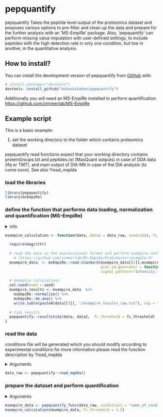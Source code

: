 
<!-- README.md is generated from README.Rmd. Please edit that file -->

# pepquantify

<!-- badges: start -->
<!-- badges: end -->

pepquantify Takes the peptide level output of the proteomics dataset and
proposes various options to pre-filter and clean up the data and prepare
for the further analysis with an ‘MS-EmpiRe’ package. Also,
‘pepquantify’ can perform missing value imputation with user-defined
settings, to include peptides with the high detection rate in only one
condition, but low in another, in the quantitative analysis.

## How to install?

You can install the development version of pepquantify from
[GitHub](https://github.com/) with:

``` r
# install.packages("devtools")
devtools::install_github("bshashikadze/pepquantify")
```

Additionally you will need an MS-EmpiRe installed to perform quantification
https://github.com/zimmerlab/MS-EmpiRe 

## Example script

This is a basic example:
1. set the working directory to the folder which contains proteomics dataset

pepquantify read functions expect that your working directory contains proteinGroups.txt and peptides.txt (MaxQuant outputs) in case of DDA data (lfq or TMT), and main output of DIA-NN in case of the DIA analysis (to come soon). See also ?read_mqdda

### load the libraries

``` r
library(pepquantify)
library(msEmpiRe)
```


### define the function that performs data loading, normalization and quantification (MS-EmpiRe)
<details>
<summary>info</summary>
see: <https://github.com/zimmerlab/MS-EmpiRe> note1: this function
consists with codes which can be found in -
<https://github.com/zimmerlab/MS-EmpiRe/blob/master/example.R> note2:
that this is only an example code and for more information you should
refer to the documentation of an MS-EmpiRe package. 
</details>


``` r
msempire_calculation <- function(data, data2 = data_raw, seed=1234, fc_threshold = 1.5) {
  
  require(magrittr)
  
  # read the data in the expressionset format and perform msempire normalization and quantification  
    # (https://github.com/zimmerlab/MS-EmpiRe/blob/master/example.R)
  msempire_data  <- msEmpiRe::read.standard(msempire_data[[1]],msempire_data[[2]],
                                            prot.id.generator = function(pep) unlist(strsplit(pep, "\\.[0-9]*$"))[1],
                                            signal_pattern="Intensity.*")
  
  # msempire calculations
  set.seed(seed = seed)
  msempire_results <- msempire_data  %>%
    msEmpiRe::normalize() %>%
    msEmpiRe::de.ana() %>%
    write.table(paste0(data[[3]], "/msempire_results_raw.txt"), sep = "\t", row.names = F)
  
  # tidy results
  pepquantify::resultstidy(data, data2,  fc_threshold = fc_threshold)
}
```

### read the data

conditions file will be generated which you should modify according to
experimental conditions for more information please read the function
description by ?read_mqdda

<details>
<summary>Arguments</summary>

* exclude_samples:
if not empty, excludes specified sample/s from further analysis (only if necessary, e.g. after inspecting PCA)

* lfq:
if non-labelled data is loaded, lfq must be set to true if labelling was performed (e.g. TMT) lfq should be set to false. For TMT Reporter.intensity.corrected is taken for quantification
</details> 

``` r
data_raw <- pepquantify::read_mqdda()
```

### prepare the dataset and perform quantification
<details>
<summary>Arguments</summary>

* data:
list of two containing peptide and protein group data generated by the read functions of the pepquant package

* imputation:	
if true imputation will be performed if set to false no imputation will be performed

* n_element_peptide:	
peptide data is the nth element (usually not necessary to change)

* condition1:	
name of the first condition that should be compared (note that order matters for the fold-change direction)

* condition2:	
name of the second condition that should be compared (note that order matters for the fold-change direction)

* n_condition_1:	
minimum number of the valid values in the first condition (this value should be at least two, but default pepquant value is three)

* n_condition_2:	
minimum number of the valid values in the second condition (this value should be at least two, but default pepquant value is three)

* min_pep:	
minimum number of peptides for each protein:

* downshift:	
see the perseus documentation "Replace missing values from normal distribution"

* width:	
see the perseus documentation "Replace missing values from normal distribution"

* n_ko_like:	
minimum number of peptides that should have missing and valid value pattern (all valid in one condition, less than 2 in the second or otherwise by user defined criteria) default 2

* fraction_valid:	
between 0-1. 1 means that imputed peptides are taken into account if they are present in all samples of one of the conditions, 0.5 means if they are present in the half of the samples of one of the conditions. default 1

* second_condition:	
maximum acceptable number of valid values in other condition when fraction valid is met in the other, default 1

* seed:	
set seed as values for imputation are derived randomly, seed makes sure the reproducibility. default 1234

* fc_threshold:
minimum fold change for the protein to be considered differentially abundant (in natural scale) default 1.5
</details>
  
  
  
``` r
msempire_data <- pepquantify_funs(data_raw, condition1 = "name_of_condition_one", condition2 = "name_of_condition_two")
msempire_calculation(msempire_data, fc_threshold = 1.5)
```
